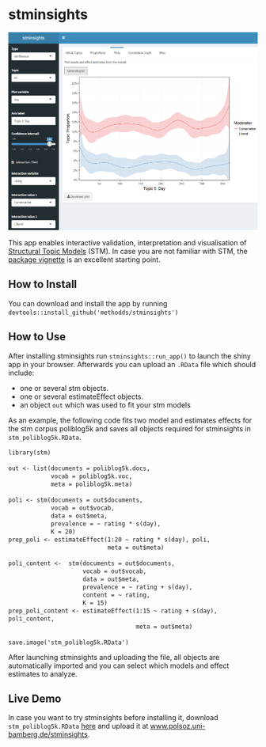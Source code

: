 # stminsights

<img src="/images/stminsights_interface.PNG" width="600" height="400">

This app enables interactive validation, interpretation and visualisation of [Structural Topic Models](http://structuraltopicmodel.com) (STM). In case you are not familiar with STM, the [package vignette](https://cran.r-project.org/web/packages/stm/vignettes/stmVignette.pdf) is an excellent starting point.


## How to Install

You can download and install the app by running ``devtools::install_github('methodds/stminsights')``

## How to Use

After installing stminsights run ``stminsights::run_app()`` to launch the shiny app in your browser. Afterwards you can upload an `.RData` file which should include:

- one or several stm objects.
- one or several estimateEffect objects.
- an object `out` which was used to fit your stm models

As an example, the following code fits two model and estimates effects for the stm corpus poliblog5k and saves all objects required for stminsights in `stm_poliblog5k.RData`. 


```
library(stm)

out <- list(documents = poliblog5k.docs,
            vocab = poliblog5k.voc,
            meta = poliblog5k.meta)

poli <- stm(documents = out$documents, 
            vocab = out$vocab,
            data = out$meta, 
            prevalence = ~ rating * s(day),
            K = 20)
prep_poli <- estimateEffect(1:20 ~ rating * s(day), poli,
                            meta = out$meta)

poli_content <-  stm(documents = out$documents, 
                     vocab = out$vocab,
                     data = out$meta, 
                     prevalence = ~ rating + s(day),
                     content = ~ rating,
                     K = 15)  
prep_poli_content <- estimateEffect(1:15 ~ rating + s(day), poli_content,
                                    meta = out$meta)

save.image('stm_poliblog5k.RData')
```

After launching stminsights and uploading the file, all objects are automatically imported  and you can select which models and effect estimates to analyze.

## Live Demo

In case you want to try stminsights before installing it,  download `stm_poliblog5k.RData` [here](www.polsoz.uni-bamberg.de:1337/data/poliblog/stm_poliblog5k.RData) and upload it at www.polsoz.uni-bamberg.de/stminsights.


